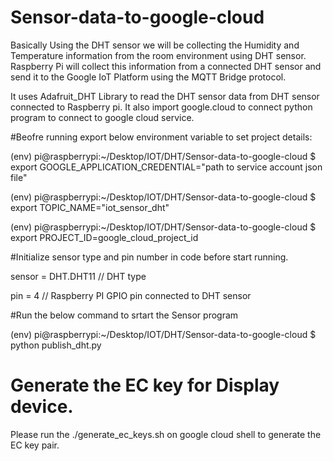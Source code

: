 # Sensor-data-to-google-cloud

Basically Using the DHT sensor we will be collecting the Humidity and Temperature information from the room environment using DHT sensor. Raspberry Pi will collect this information from a connected DHT sensor and send it to the Google IoT Platform using the MQTT Bridge protocol.

It uses Adafruit_DHT Library to read the DHT sensor data from DHT sensor connected to Raspberry pi.
It also import google.cloud to connect python program to connect to google cloud service.


#Beofre running export below environment variable to set project details:

(env) pi@raspberrypi:~/Desktop/IOT/DHT/Sensor-data-to-google-cloud $ export GOOGLE_APPLICATION_CREDENTIAL="path to service account json file"

(env) pi@raspberrypi:~/Desktop/IOT/DHT/Sensor-data-to-google-cloud $ export TOPIC_NAME="iot_sensor_dht"

(env) pi@raspberrypi:~/Desktop/IOT/DHT/Sensor-data-to-google-cloud $ export PROJECT_ID=google_cloud_project_id


#Initialize sensor type and pin number in code before start running.

sensor = DHT.DHT11 // DHT type

pin = 4 // Raspberry PI GPIO pin connected to DHT sensor


#Run the below command to srtart the Sensor program


(env) pi@raspberrypi:~/Desktop/IOT/DHT/Sensor-data-to-google-cloud $ python publish_dht.py



# Generate the EC key for Display device.

Please run the ./generate_ec_keys.sh on google cloud shell to generate the EC key pair.


